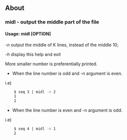 ## About
### midl - output the middle part of the file
#### Usage: midl [OPTION]

  *-n*     output the middle of K lines, instead of the middle 10;

  *-h*     display this help and exit

  More smaller number is preferentially printed.

  * When the line number is odd and -n argument is even.
  
  i.e)
```sh
    $ seq 3 | midl -n 2
    1
    2
```

  * When the line number is even and -n argument is odd.
  
  i.e)
```sh
    $ seq 4 | midl -n 1
    2
